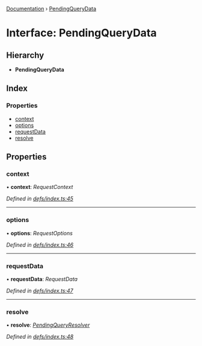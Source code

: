 [Documentation](../README.md) › [PendingQueryData](pendingquerydata.md)

# Interface: PendingQueryData

## Hierarchy

* **PendingQueryData**

## Index

### Properties

* [context](pendingquerydata.md#context)
* [options](pendingquerydata.md#options)
* [requestData](pendingquerydata.md#requestdata)
* [resolve](pendingquerydata.md#resolve)

## Properties

###  context

• **context**: *RequestContext*

*Defined in [defs/index.ts:45](https://github.com/badbatch/graphql-box/blob/0f66f3fd/packages/client/src/defs/index.ts#L45)*

___

###  options

• **options**: *RequestOptions*

*Defined in [defs/index.ts:46](https://github.com/badbatch/graphql-box/blob/0f66f3fd/packages/client/src/defs/index.ts#L46)*

___

###  requestData

• **requestData**: *RequestData*

*Defined in [defs/index.ts:47](https://github.com/badbatch/graphql-box/blob/0f66f3fd/packages/client/src/defs/index.ts#L47)*

___

###  resolve

• **resolve**: *[PendingQueryResolver](../README.md#pendingqueryresolver)*

*Defined in [defs/index.ts:48](https://github.com/badbatch/graphql-box/blob/0f66f3fd/packages/client/src/defs/index.ts#L48)*
